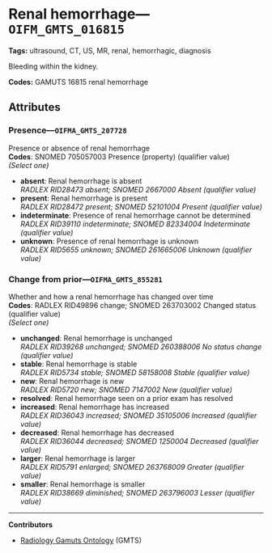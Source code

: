 # Renal hemorrhage—`OIFM_GMTS_016815`

**Tags:** ultrasound, CT, US, MR, renal, hemorrhagic, diagnosis

Bleeding within the kidney.

**Codes:** GAMUTS 16815 renal hemorrhage

## Attributes

### Presence—`OIFMA_GMTS_207728`

Presence or absence of renal hemorrhage  
**Codes**: SNOMED 705057003 Presence (property) (qualifier value)  
*(Select one)*

- **absent**: Renal hemorrhage is absent  
_RADLEX RID28473 absent; SNOMED 2667000 Absent (qualifier value)_
- **present**: Renal hemorrhage is present  
_RADLEX RID28472 present; SNOMED 52101004 Present (qualifier value)_
- **indeterminate**: Presence of renal hemorrhage cannot be determined  
_RADLEX RID39110 indeterminate; SNOMED 82334004 Indeterminate (qualifier value)_
- **unknown**: Presence of renal hemorrhage is unknown  
_RADLEX RID5655 unknown; SNOMED 261665006 Unknown (qualifier value)_

### Change from prior—`OIFMA_GMTS_855281`

Whether and how a renal hemorrhage has changed over time  
**Codes**: RADLEX RID49896 change; SNOMED 263703002 Changed status (qualifier value)  
*(Select one)*

- **unchanged**: Renal hemorrhage is unchanged  
_RADLEX RID39268 unchanged; SNOMED 260388006 No status change (qualifier value)_
- **stable**: Renal hemorrhage is stable  
_RADLEX RID5734 stable; SNOMED 58158008 Stable (qualifier value)_
- **new**: Renal hemorrhage is new  
_RADLEX RID5720 new; SNOMED 7147002 New (qualifier value)_
- **resolved**: Renal hemorrhage seen on a prior exam has resolved  
- **increased**: Renal hemorrhage has increased  
_RADLEX RID36043 increased; SNOMED 35105006 Increased (qualifier value)_
- **decreased**: Renal hemorrhage has decreased  
_RADLEX RID36044 decreased; SNOMED 1250004 Decreased (qualifier value)_
- **larger**: Renal hemorrhage is larger  
_RADLEX RID5791 enlarged; SNOMED 263768009 Greater (qualifier value)_
- **smaller**: Renal hemorrhage is smaller  
_RADLEX RID38669 diminished; SNOMED 263796003 Lesser (qualifier value)_

---

**Contributors**

- [Radiology Gamuts Ontology](https://gamuts.net/) (GMTS)